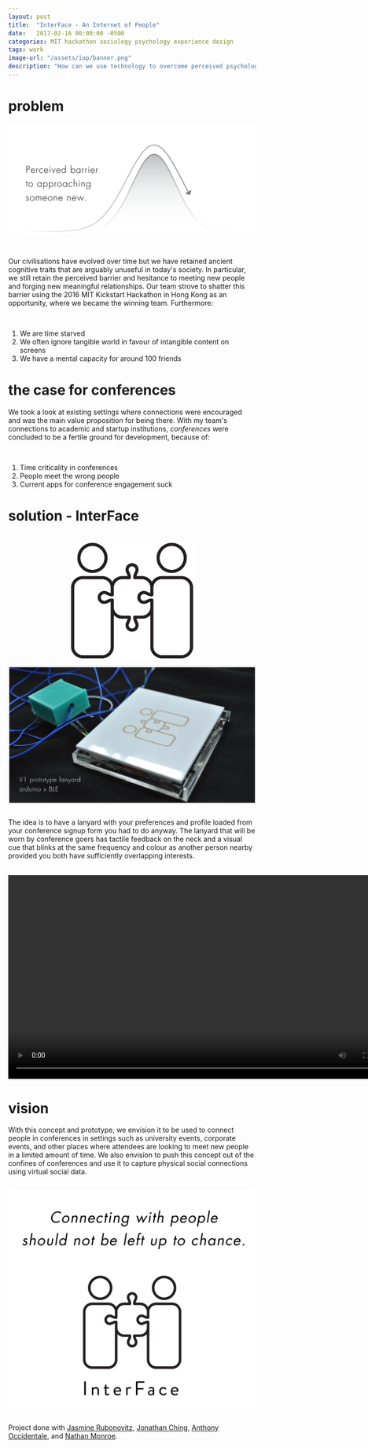 ```yaml
---
layout: post
title:  "InterFace - An Internet of People"
date:   2017-02-16 00:00:00 -0500
categories: MIT hackathon sociology psychology experience design
tags: work
image-url: "/assets/iop/banner.png"
description: "How can we use technology to overcome perceived psychological barriers to forging new and meaningful social interactions?"
---
```


# problem

![perceived barrier][perceived barrier]

<br>

Our civilisations have evolved over time but we have retained ancient cognitive traits that are arguably unuseful in today's society. In particular, we still retain the perceived barrier and hesitance to meeting new people and forging new meaningful relationships. Our team strove to shatter this barrier using the 2016 MIT Kickstart Hackathon in Hong Kong as an opportunity, where we became the winning team. Furthermore:

<br>

1. We are time starved
2. We often ignore tangible world in favour of intangible content on screens
3. We have a mental capacity for around 100 friends

# the case for conferences

We took a look at existing settings where connections were encouraged and was the main value proposition for being there. With my team's connections to academic and startup institutions, *conferences* were concluded to be a fertile ground for development, because of:

<br>

1. Time criticality in conferences
2. People meet the wrong people
3. Current apps for conference engagement suck 


# solution - InterFace

<br>

<img src="assets/iop/interface_logo.png" style="width: 250px; max-width:100%; margin: auto; display: block;"/>

<br>

<img src="assets/iop/lanyard.jpg" style="width: 500px; max-width:100%; margin: auto; display: block;"/>

<br>

The idea is to have a lanyard with your preferences and profile loaded from your conference signup form you had to do anyway. The lanyard that will be worn by conference goers has tactile feedback on the neck and a visual cue that blinks at the same frequency and colour as another person nearby provided you both have sufficiently overlapping interests. 

<br>

<div class="video-container">
  <video width="800" height="415" controls>
    <source src="assets/iop/iop_video.mp4" type="video/mp4">
    Your browser does not support the video tag.
  </video>
</div>

# vision

With this concept and prototype, we envision it to be used to connect people in conferences in settings such as university events, corporate events, and other places where attendees are looking to meet new people in a limited amount of time. We also envision to push this concept out of the confines of conferences and use it to capture physical social connections using virtual social data.

<br>

<img src="assets/iop/end_graph.png" style="width: 500px; max-width:100%; margin: auto; display: block;"/>

<br>

Project done with [Jasmine Rubonovitz](http://www.jasrub.com/), [Jonathan Ching](https://www.linkedin.com/in/jonathanching), [Anthony Occidentale](http://anthonyoccidentale.com/), and [Nathan Monroe](http://nathanmonroe.com/).

[perceived barrier]: assets/iop/perceived_barrier.png
[interface logo]: assets/iop/interface_logo.png